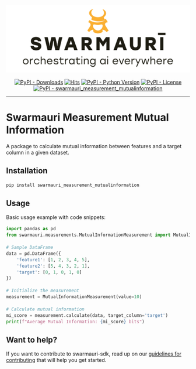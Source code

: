 
![Swamauri Logo](https://github.com/swarmauri/swarmauri-sdk/blob/3d4d1cfa949399d7019ae9d8f296afba773dfb7f/assets/swarmauri.brand.theme.svg)

<p align="center">
    <a href="https://pypi.org/project/swarmauri_measurement_mutualinformation/">
        <img src="https://img.shields.io/pypi/dm/swarmauri_measurement_mutualinformation" alt="PyPI - Downloads"/></a>
    <a href="https://hits.sh/github.com/swarmauri/swarmauri-sdk/tree/master/pkgs/community/swarmauri_measurement_mutualinformation/">
        <img alt="Hits" src="https://hits.sh/github.com/swarmauri/swarmauri-sdk/tree/master/pkgs/community/swarmauri_measurement_mutualinformation.svg"/></a>
    <a href="https://pypi.org/project/swarmauri_measurement_mutualinformation/">
        <img src="https://img.shields.io/pypi/pyversions/swarmauri_measurement_mutualinformation" alt="PyPI - Python Version"/></a>
    <a href="https://pypi.org/project/swarmauri_measurement_mutualinformation/">
        <img src="https://img.shields.io/pypi/l/swarmauri_measurement_mutualinformation" alt="PyPI - License"/></a>
    <a href="https://pypi.org/project/swarmauri_measurement_mutualinformation/">
        <img src="https://img.shields.io/pypi/v/swarmauri_measurement_mutualinformation?label=swarmauri_measurement_mutualinformation&color=green" alt="PyPI - swarmauri_measurement_mutualinformation"/></a>
</p>

---

# Swarmauri Measurement Mutual Information

A package to calculate mutual information between features and a target column in a given dataset.

## Installation

```bash
pip install swarmauri_measurement_mutualinformation
```

## Usage

Basic usage example with code snippets:

```python
import pandas as pd
from swarmauri.measurements.MutualInformationMeasurement import MutualInformationMeasurement

# Sample DataFrame
data = pd.DataFrame({
    'feature1': [1, 2, 3, 4, 5],
    'feature2': [5, 4, 3, 2, 1],
    'target': [0, 1, 0, 1, 0]
})

# Initialize the measurement
measurement = MutualInformationMeasurement(value=10)

# Calculate mutual information
mi_score = measurement.calculate(data, target_column='target')
print(f"Average Mutual Information: {mi_score} bits")
```

## Want to help?

If you want to contribute to swarmauri-sdk, read up on our [guidelines for contributing](https://github.com/swarmauri/swarmauri-sdk/blob/master/contributing.md) that will help you get started.
